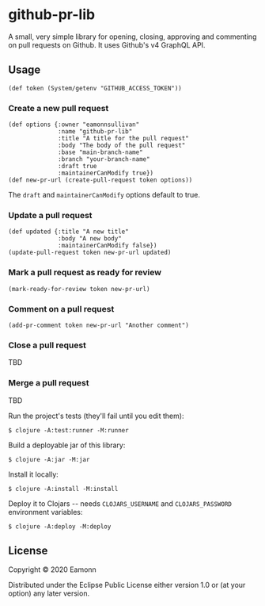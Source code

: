 # github-pr-lib

A small, very simple library for opening, closing, approving and commenting on pull requests on Github. It uses Github's v4 GraphQL API.

## Usage

```
(def token (System/getenv "GITHUB_ACCESS_TOKEN"))
```

### Create a new pull request
```
(def options {:owner "eamonnsullivan"
              :name "github-pr-lib"
              :title "A title for the pull request"
              :body "The body of the pull request"
              :base "main-branch-name"
              :branch "your-branch-name"
              :draft true
              :maintainerCanModify true})
(def new-pr-url (create-pull-request token options))
```
The `draft` and `maintainerCanModify` options default to true.

### Update a pull request
```
(def updated {:title "A new title"
              :body "A new body"
              :maintainerCanModify false})
(update-pull-request token new-pr-url updated)
```
### Mark a pull request as ready for review
```
(mark-ready-for-review token new-pr-url)
```
### Comment on a pull request
```
(add-pr-comment token new-pr-url "Another comment")
```
### Close a pull request
TBD
### Merge a pull request
TBD

Run the project's tests (they'll fail until you edit them):

    $ clojure -A:test:runner -M:runner

Build a deployable jar of this library:

    $ clojure -A:jar -M:jar

Install it locally:

    $ clojure -A:install -M:install

Deploy it to Clojars -- needs `CLOJARS_USERNAME` and `CLOJARS_PASSWORD` environment variables:

    $ clojure -A:deploy -M:deploy

## License

Copyright © 2020 Eamonn

Distributed under the Eclipse Public License either version 1.0 or (at
your option) any later version.
